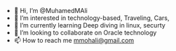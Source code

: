 - 👋 Hi, I’m @MuhamedMAli
- 👀 I’m interested in technology-based, Traveling, Cars,  
- 🌱 I’m currently learning Deep diving in linux, securty 
- 💞️ I’m looking to collaborate on Oracle technology 
- 📫 How to reach me mmohali@gmail.com

<!---
MuhamedMAli/MuhamedMAli is a ✨ special ✨ repository because its `README.md` (this file) appears on your GitHub profile.
You can click the Preview link to take a look at your changes.
--->
